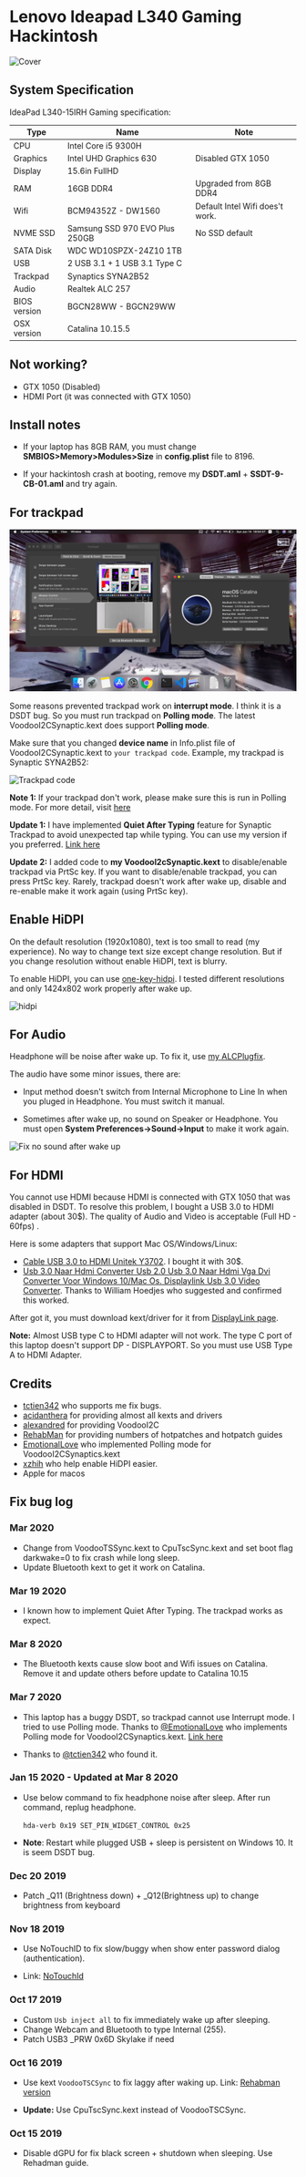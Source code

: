# Lenovo Ideapad L340 Gaming Hackintosh

![Cover](/docs/cover.png)

## System Specification

IdeaPad L340-15IRH Gaming specification:

| Type | Name | Note |
| --- | --- | --- |
| CPU | Intel Core i5 9300H | |
| Graphics | Intel UHD Graphics 630 | Disabled GTX 1050 |
| Display | 15.6in FullHD | |
| RAM | 16GB DDR4 | Upgraded from 8GB DDR4 |
| Wifi| BCM94352Z - DW1560 | Default Intel Wifi does't work. |
| NVME SSD| Samsung SSD 970 EVO Plus 250GB | No SSD default|
| SATA Disk | WDC WD10SPZX-24Z10 1TB | |
| USB | 2 USB 3.1 + 1 USB 3.1 Type C | |
| Trackpad | Synaptics SYNA2B52 |
| Audio | Realtek ALC 257 |
| BIOS version| BGCN28WW - BGCN29WW |
| OSX version| Catalina 10.15.5 |

## Not working?

- GTX 1050 (Disabled)
- HDMI Port (it was connected with GTX 1050)

## Install notes

- If your laptop has 8GB RAM, you must change __SMBIOS>Memory>Modules>Size__ in __config.plist__ file to 8196.

- If your hackintosh crash at booting, remove my __DSDT.aml__ + __SSDT-9-CB-01.aml__ and try again.

## For trackpad

![alt text](/docs/trackpad.png)

Some reasons prevented trackpad work on __interrupt mode__. I think it is a DSDT bug. So you must run trackpad on __Polling mode__. The latest VoodooI2CSynaptic.kext does support __Polling mode__.

Make sure that you changed __device name__ in Info.plist file of VoodooI2CSynaptic.kext to ```your trackpad code```. Example, my trackpad is Synaptic SYNA2B52:

![Trackpad code](/docs/trackpad-device.png)

__Note 1:__ If your trackpad don't work, please make sure this is run in Polling mode. For more detail, visit [here](https://voodooi2c.github.io/#Polling%20Mode/Polling%20Mode)

__Update 1:__ I have implemented  __Quiet After Typing__ feature for Synaptic Trackpad to avoid unexpected tap while typing. You can use my version if you preferred. [Link here](https://github.com/khanhtran-cse/VoodooI2CSynaptics/releases)

__Update 2:__ I added code to __my VoodooI2cSynaptic.kext__ to disable/enable trackpad via PrtSc key. If you want to disable/enable trackpad, you can press PrtSc key. Rarely, trackpad doesn't work after wake up, disable and re-enable make it work again (using PrtSc key).

## Enable HiDPI

On the default resolution (1920x1080), text is too small to read (my experience). No way to change text size except change resolution. But if you change resolution without enable HiDPI, text is blurry.

To enable HiDPI, you can use [one-key-hidpi](https://github.com/xzhih/one-key-hidpi). I tested different resolutions and only 1424x802 work properly after wake up.

![hidpi](./docs/hidpi.png)

## For Audio

Headphone will be noise after wake up. To fix it, use [my ALCPlugfix](https://github.com/khanhtran-cse/ALCPlugFix).

The audio have some minor issues, there are:
- Input method doesn't switch from Internal Microphone to Line In when you pluged in Headphone. You must switch it manual.

- Sometimes after wake up, no sound on Speaker or Headphone. You must open __System Preferences->Sound->Input__ to make it work again.

![Fix no sound after wake up](./docs/sound-input.png)
## For HDMI

You cannot use HDMI because HDMI is connected with GTX 1050 that was disabled in DSDT. To resolve this problem, I bought a USB 3.0 to HDMI adapter (about 30$). The quality of Audio and Video is acceptable (Full HD - 60fps) .

Here is some adapters that support Mac OS/Windows/Linux:
- [Cable USB 3.0 to HDMI Unitek Y3702](https://www.amazon.com/-/es/Y-3702/dp/B00DHBWFHU). I bought it with 30$. 
- [Usb 3.0 Naar Hdmi Converter Usb 2.0 Usb 3.0 Naar Hdmi Vga Dvi Converter Voor Windows 10/Mac Os. Displaylink Usb 3.0 Video Converter](https://nl.aliexpress.com/item/33022768893.html?spm=a2g0s.9042311.0.0.3d364c4dqZEQ11). Thanks to William Hoedjes who suggested and confirmed this worked.

After got it, you must download kext/driver for it from [DisplayLink page](https://www.displaylink.com/downloads/macos).

__Note:__ Almost USB type C to HDMI adapter will not work. The type C port of this laptop doesn't support DP - DISPLAYPORT. So you must use USB Type A to HDMI Adapter.

## Credits
- [tctien342](https://github.com/tctien342) who supports me fix bugs.
- [acidanthera](https://github.com/acidanthera) for providing almost all kexts and drivers
- [alexandred](https://github.com/alexandred) for providing VoodooI2C
- [RehabMan](https://github.com/rehabman) for providing numbers of hotpatches and hotpatch guides
- [EmotionalLove](https://github.com/EmotionalLove/) who implemented Polling mode for VoodooI2CSynaptics.kext
- [xzhih](https://github.com/xzhih/one-key-hidpi) who help enable HiDPI easier.
- Apple for macos

## Fix bug log

### Mar 2020

- Change from VoodooTSSync.kext to CpuTscSync.kext and set boot flag darkwake=0 to fix crash while long sleep.
- Update Bluetooth kext to get it work on Catalina.

### Mar 19 2020

- I known how to implement Quiet After Typing. The trackpad works as expect.

### Mar 8 2020

- The Bluetooth kexts cause slow boot and Wifi issues on Catalina. Remove it and update others before update to Catalina 10.15

### Mar 7 2020

- This laptop has a buggy DSDT, so trackpad cannot use Interrupt mode. I tried to use Polling mode. Thanks to [@EmotionalLove](https://github.com/EmotionalLove/) who implements Polling mode for VoodooI2CSynaptics.kext. [Link here](https://github.com/EmotionalLove/VoodooI2CSynaptics)

- Thanks to [@tctien342](https://github.com/tctien342) who found it.

### Jan 15 2020 - Updated at Mar 8 2020
- Use below command to fix headphone noise after sleep. After run command, replug headphone.

    ```hda-verb 0x19 SET_PIN_WIDGET_CONTROL 0x25```

- __Note__: Restart while plugged USB + sleep is persistent on Windows 10. It is seem DSDT bug.

### Dec 20 2019

- Patch _Q11 (Brightness down) + _Q12(Brightness up) to change brightness from keyboard

### Nov 18 2019

- Use NoTouchID to fix slow/buggy when show enter password dialog (authentication).

- Link: [NoTouchId](https://github.com/al3xtjames/NoTouchID)

### Oct 17 2019

- Custom ```Usb inject all``` to fix immediately wake up after sleeping.
- Change Webcam and Bluetooth to type Internal (255).
- Patch USB3 _PRW 0x6D Skylake if need

### Oct 16 2019

- Use kext ```VoodooTSCSync``` to fix laggy after waking up.
Link: [Rehabman version](https://github.com/RehabMan/VoodooTSCSync)

- __Update:__ Use CpuTscSync.kext  instead of VoodooTSCSync.
### Oct 15 2019

- Disable dGPU for fix black screen + shutdown when sleeping.
Use Rehadman guide.
